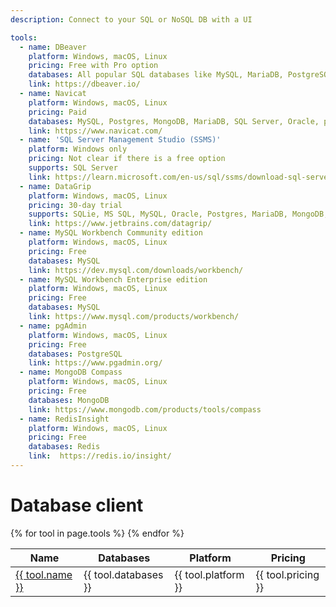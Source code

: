 ```yaml
---
description: Connect to your SQL or NoSQL DB with a UI

tools:
  - name: DBeaver
    platform: Windows, macOS, Linux
    pricing: Free with Pro option
    databases: All popular SQL databases like MySQL, MariaDB, PostgreSQL, SQLite
    link: https://dbeaver.io/
  - name: Navicat
    platform: Windows, macOS, Linux
    pricing: Paid
    databases: MySQL, Postgres, MongoDB, MariaDB, SQL Server, Oracle, possibly more
    link: https://www.navicat.com/
  - name: 'SQL Server Management Studio (SSMS)'
    platform: Windows only
    pricing: Not clear if there is a free option
    supports: SQL Server
    link: https://learn.microsoft.com/en-us/sql/ssms/download-sql-server-management-studio-ssms
  - name: DataGrip
    platform: Windows, macOS, Linux
    pricing: 30-day trial
    supports: SQLie, MS SQL, MySQL, Oracle, Postgres, MariaDB, MongoDB, Redis, and more
    link: https://www.jetbrains.com/datagrip/
  - name: MySQL Workbench Community edition
    platform: Windows, macOS, Linux
    pricing: Free
    databases: MySQL
    link: https://dev.mysql.com/downloads/workbench/
  - name: MySQL Workbench Enterprise edition
    platform: Windows, macOS, Linux
    pricing: Free
    databases: MySQL
    link: https://www.mysql.com/products/workbench/
  - name: pgAdmin
    platform: Windows, macOS, Linux
    pricing: Free
    databases: PostgreSQL
    link: https://www.pgadmin.org/
  - name: MongoDB Compass
    platform: Windows, macOS, Linux
    pricing: Free
    databases: MongoDB
    link: https://www.mongodb.com/products/tools/compass
  - name: RedisInsight
    platform: Windows, macOS, Linux
    pricing: Free
    databases: Redis
    link:  https://redis.io/insight/
---
```

# Database client

<table>
  <thead>
    <tr>
      <th>Name</th>
      <th>Databases</th>
      <th>Platform</th>
      <th>Pricing</th>
    </tr>
  </thead>
  <tbody>
    {% for tool in page.tools %}
    <tr>
      <td>
        <a href="{{ tool.link }}">
          {{ tool.name }}
        </a>
      </td>
      <td>{{ tool.databases }}</td>
      <td>{{ tool.platform }}</td>
      <td>{{ tool.pricing }}</td>
    </tr>
    {% endfor %}
  </tbody>
</table>
